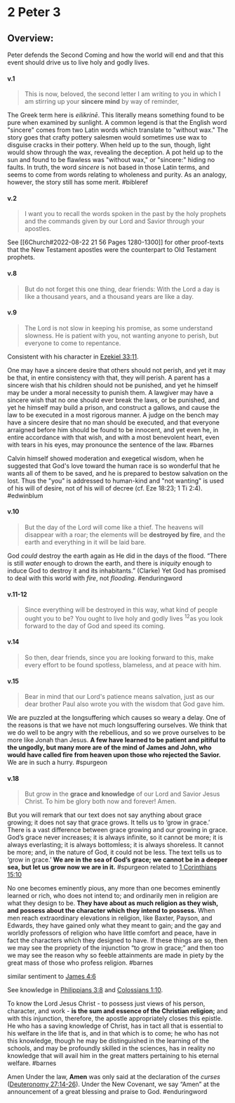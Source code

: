 # 2 Peter 3

## Overview:
Peter defends the Second Coming and how the world will end and that this event should drive us to live holy and godly lives.


#### v.1
>This is now, beloved, the second letter I am writing to you in which I am stirring up your **sincere mind** by way of reminder,

The Greek term here is _eilikrinē_. This literally means something found to be pure when examined by sunlight. A common legend is that the English word "sincere" comes from two Latin words which translate to "without wax." The story goes that crafty pottery salesmen would sometimes use wax to disguise cracks in their pottery. When held up to the sun, though, light would show through the wax, revealing the deception. A pot held up to the sun and found to be flawless was "without wax," or "sincere:" hiding no faults. In truth, the word _sincere_ is not based in those Latin terms, and seems to come from words relating to wholeness and purity. As an analogy, however, the story still has some merit.
#bibleref

#### v.2
>I want you to recall the words spoken in the past by the holy prophets and the commands given by our Lord and Savior through your apostles.

See [[6Church#2022-08-22 21 56 Pages 1280-1300]] for other proof-texts that the New Testament apostles were the counterpart to Old Testament prophets.

#### v.8
>But do not forget this one thing, dear friends: With the Lord a day is like a thousand years, and a thousand years are like a day.

#### v.9
>The Lord is not slow in keeping his promise, as some understand slowness. He is patient with you, not wanting anyone to perish, but everyone to come to repentance.

Consistent with his character in [Ezekiel 33:11](Ezekiel33#v.11).

One may have a sincere desire that others should not perish, and yet it may be that, in entire consistency with that, they will perish. A parent has a sincere wish that his children should not be punished, and yet he himself may be under a moral necessity to punish them. A lawgiver may have a sincere wish that no one should ever break the laws, or be punished, and yet he himself may build a prison, and construct a gallows, and cause the law to be executed in a most rigorous manner. A judge on the bench may have a sincere desire that no man should be executed, and that everyone arraigned before him should be found to be innocent, and yet even he, in entire accordance with that wish, and with a most benevolent heart, even with tears in his eyes, may pronounce the sentence of the law.
#barnes

Calvin himself showed moderation and exegetical wisdom, when he suggested that God's love toward the human race is so wonderful that he wants all of them to be saved, and he is prepared to bestow salvation on the lost. Thus the "you" is addressed to human-kind and "not wanting" is used of his will of desire, not of his will of decree (cf. Eze 18:23; 1 Ti 2:4).
#edwinblum

#### v.10
>But the day of the Lord will come like a thief. The heavens will disappear with a roar; the elements will be **destroyed by fire**, and the earth and everything in it will be laid bare.

God _could_ destroy the earth again as He did in the days of the flood. “There is still _water_ enough to drown the earth, and there is _iniquity_ enough to induce God to destroy it and its inhabitants.” (Clarke) Yet God has promised to deal with this world with _fire_, not _flooding_.
#enduringword 

#### v.11-12
>Since everything will be destroyed in this way, what kind of people ought you to be? You ought to live holy and godly lives <sup>12</sup>as you look forward to the day of God and speed its coming.

#### v.14
>So then, dear friends, since you are looking forward to this, make every effort to be found spotless, blameless, and at peace with him.

#### v.15
>Bear in mind that our Lord's patience means salvation, just as our dear brother Paul also wrote you with the wisdom that God gave him.

We are puzzled at the longsuffering which causes so weary a delay. One of the reasons is that we have not much longsuffering ourselves. We think that we do well to be angry with the rebellious, and so we prove ourselves to be more like Jonah than Jesus. **A few have learned to be patient and pitiful to the ungodly, but many more are of the mind of James and John, who would have called fire from heaven upon those who rejected the Savior.** We are in such a hurry.
#spurgeon 

#### v.18
>But grow in the **grace and knowledge** of our Lord and Savior Jesus Christ. To him be glory both now and forever! Amen.

But you will remark that our text does not say anything about grace growing; it does not say that grace grows. It tells us to ‘grow in grace.’ There is a vast difference between grace growing and our growing in grace. God’s grace never increases; it is always infinite, so it cannot be more; it is always everlasting; it is always bottomless; it is always shoreless. It cannot be more; and, in the nature of God, it could not be less. The text tells us to ‘grow in grace.’ **We are in the sea of God’s grace; we cannot be in a deeper sea, but let us grow now we are in it.**
#spurgeon related to [1 Corinthians 15:10](1Cor15.md#v.10)

No one becomes eminently pious, any more than one becomes eminently learned or rich, who does not intend to; and ordinarily men in religion are what they design to be. **They have about as much religion as they wish, and possess about the character which they intend to possess.** When men reach extraordinary elevations in religion, like Baxter, Payson, and Edwards, they have gained only what they meant to gain; and the gay and worldly professors of religion who have little comfort and peace, have in fact the characters which they designed to have. If these things are so, then we may see the propriety of the injunction “to grow in grace;” and then too we may see the reason why so feeble attainments are made in piety by the great mass of those who profess religion.
#barnes 

similar sentiment to [James 4:6](James4#v.6)

See knowledge in [Philippians 3:8](Philippians3#v.8-9) and [Colossians 1:10](Colossians1#v.10).

To know the Lord Jesus Christ - to possess just views of his person, character, and work - **is the sum and essence of the Christian religion;** and with this injunction, therefore, the apostle appropriately closes this epistle. He who has a saving knowledge of Christ, has in tact all that is essential to his welfare in the life that is, and in that which is to come; he who has not this knowledge, though he may be distinguished in the learning of the schools, and may be profoundly skilled in the sciences, has in reality no knowledge that will avail him in the great matters pertaining to his eternal welfare.
#barnes 

Amen
Under the law, **Amen** was only said at the declaration of the _curses_ ([Deuteronomy 27:14-26](https://www.blueletterbible.org/search/preSearch.cfm?Criteria=Deuteronomy+27.14-26&t=NKJV)). Under the New Covenant, we say “Amen” at the announcement of a great blessing and praise to God.
#enduringword
 
 